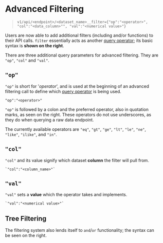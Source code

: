 # Advanced Filtering

> `v1/api/<endpoint>/<dataset_name>__filter={"op":"<operator>", "col":"<data_column>"", "val":"<numerical value>"}`

Users are now able to add additional filters (including and/or functions) to their API calls. `filter` essentially acts as another [query operator](#query-operators-for-raw-data); its basic syntax is **shown on the right**.

There are three additional query parameters for advanced filtering. They are `"op"`, `"col"` and `"val"`.

## `"op"`

`"op"` is short for '*operator*', and is used at the beginning of an advanced filtering call to define which [query operator](#query-operators-for-raw-data) is being used.

```
"op":"<operator>"
```

`"op"` is followed by a colon and the preferred operator, also in quotation marks, as seen on the right. These operators do not use underscores, as they do when querying a raw data endpoint.

The currently available operators are `"eq"`, `"gt"`, `"ge"`, `"lt"`, `"le"`, `"ne"`, `"like"`, `"ilike"`, and `"in"`.

## `"col"`

`"col"` and its value signify which dataset **column** the filter will pull from.

```
`"col":"<column_name>"`
```

## `"val"`

`"val"` sets a **value** which the operator takes and implements.

```
`"val":"<numerical value>"`
```

## Tree Filtering

The filtering system also lends itself to `and`/`or` functionality; the syntax can be seen on the right.

